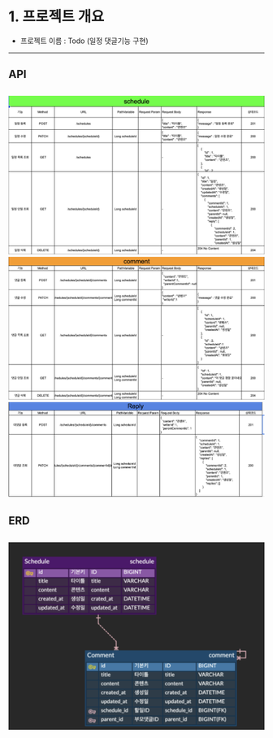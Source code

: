 # 1. 프로젝트 개요
- 프로젝트 이름 : Todo (일정 댓글기능 구현)
---
## API
![API](./images/schedule.png)
![API](./images/comment.png)
![API](./images/reply.png)
---
## ERD
![ERD](./images/ERD.png)
---



